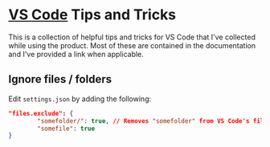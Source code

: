 # [VS Code](https://code.visualstudio.com) Tips and Tricks

This is a collection of helpful tips and tricks for VS Code that I've collected while using the product. Most of these are contained in the documentation and I've provided a link when applicable. 

## Ignore files / folders

Edit `settings.json` by adding the following:

```json
"files.exclude": {
		"somefolder/": true, // Removes "somefolder" from VS Code's file explorer
		"somefile": true
}
```
